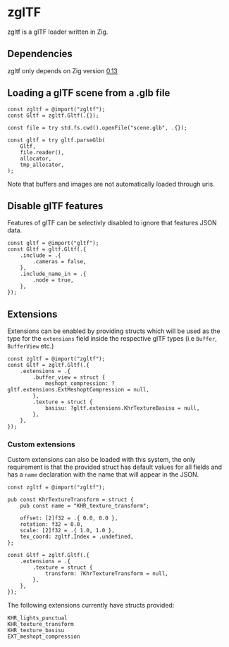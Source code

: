 # zglTF

zgltf is a glTF loader written in Zig.

## Dependencies
zgltf only depends on Zig version [0.13](https://ziglang.org/download/0.13.0/release-notes.html)

## Loading a glTF scene from a .glb file
```zig
const zgltf = @import("zgltf");
const Gltf = zgltf.Gltf(.{});

const file = try std.fs.cwd().openFile("scene.glb", .{});

const gltf = try gltf.parseGlb(
    Gltf,
    file.reader(),
    allocator,
    tmp_allocator,
);

```

Note that buffers and images are not automatically loaded through uris.

## Disable glTF features
Features of glTF can be selectivly disabled to ignore that features JSON data.

```zig
const gltf = @import("gltf");
const Gltf = gltf.Gltf(.{
    .include = .{
        .cameras = false,
    },
    .include_name_in = .{
        .node = true,
    },
});
```

## Extensions
Extensions can be enabled by providing structs which will be used as the type for the `extensions` field inside the respective glTF types (i.e `Buffer`, `BufferView` etc.)

```zig
const zgltf = @import("zgltf");
const Gltf = zgltf.Gltf(.{
    .extensions = .{
        .buffer_view = struct {
            meshopt_compression: ?gltf.extensions.ExtMeshoptCompression = null,
        },
        .texture = struct {
            basisu: ?gltf.extensions.KhrTextureBasisu = null,
        },
    },
});
```

### Custom extensions
Custom extensions can also be loaded with this system, the only requirement is that the provided struct has default values for all fields and has a `name` declaration with the name that will appear in the JSON.

```zig
const zgltf = @import("zgltf");

pub const KhrTextureTransform = struct {
    pub const name = "KHR_texture_transform";

    offset: [2]f32 = .{ 0.0, 0.0 },
    rotation: f32 = 0.0,
    scale: [2]f32 = .{ 1.0, 1.0 },
    tex_coord: zgltf.Index = .undefined,
};

const Gltf = zgltf.Gltf(.{
    .extensions = .{
        .texture = struct {
            transform: ?KhrTextureTransform = null,
        },
    },
});
```

The following extensions currently have structs provided:
```
KHR_lights_punctual
KHR_texture_transform
KHR_texture_basisu
EXT_meshopt_compression
```
